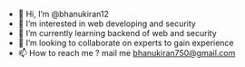 - 👋 Hi, I’m @bhanukiran12
- 👀 I’m interested in web developing and security
- 🌱 I’m currently learning backend of web and security
- 💞️ I’m looking to collaborate on experts to gain experience
- 📫 How to reach me ?  mail me bhanukiran750@gmail.com

<!---
bhanukiran12/bhanukiran12 is a ✨ special ✨ repository because its `README.md` (this file) appears on your GitHub profile.
You can click the Preview link to take a look at your changes.
--->
